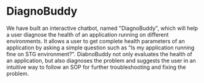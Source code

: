 # DiagnoBuddy

We have built an interactive chatbot, named "DiagnoBuddy", which will help a user diagnose the health of an application running on different environments. It allows a user to get complete health parameters of an application by asking a simple question such as "Is my application running fine on STG environment?". DiabnoBuddy not only evaluates the health of an application, but also diagnoses the problem and suggests the user in an intuitive way to follow an SOP for further troubleshooting and fixing the problem.